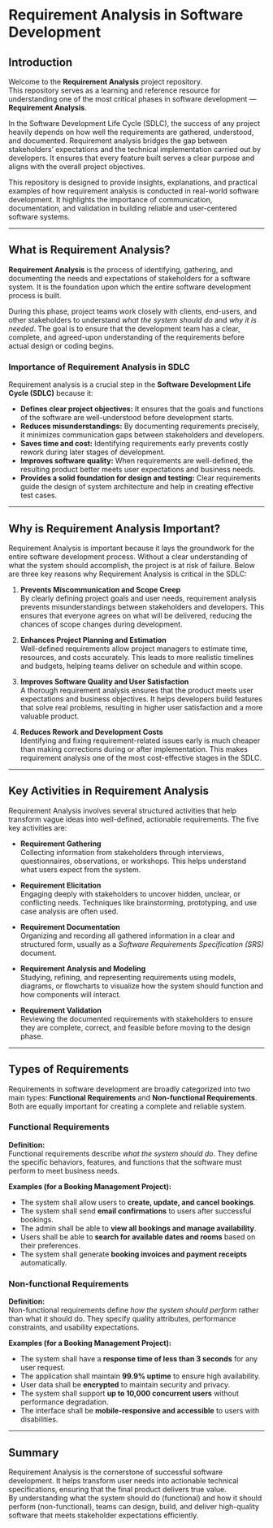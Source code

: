# Requirement Analysis in Software Development

## Introduction

Welcome to the **Requirement Analysis** project repository.  
This repository serves as a learning and reference resource for understanding one of the most critical phases in software development — **Requirement Analysis**.

In the Software Development Life Cycle (SDLC), the success of any project heavily depends on how well the requirements are gathered, understood, and documented. Requirement analysis bridges the gap between stakeholders’ expectations and the technical implementation carried out by developers. It ensures that every feature built serves a clear purpose and aligns with the overall project objectives.

This repository is designed to provide insights, explanations, and practical examples of how requirement analysis is conducted in real-world software development. It highlights the importance of communication, documentation, and validation in building reliable and user-centered software systems.

---

## What is Requirement Analysis?

**Requirement Analysis** is the process of identifying, gathering, and documenting the needs and expectations of stakeholders for a software system. It is the foundation upon which the entire software development process is built.

During this phase, project teams work closely with clients, end-users, and other stakeholders to understand *what the system should do* and *why it is needed*. The goal is to ensure that the development team has a clear, complete, and agreed-upon understanding of the requirements before actual design or coding begins.

### Importance of Requirement Analysis in SDLC

Requirement analysis is a crucial step in the **Software Development Life Cycle (SDLC)** because it:

- **Defines clear project objectives:** It ensures that the goals and functions of the software are well-understood before development starts.  
- **Reduces misunderstandings:** By documenting requirements precisely, it minimizes communication gaps between stakeholders and developers.  
- **Saves time and cost:** Identifying requirements early prevents costly rework during later stages of development.  
- **Improves software quality:** When requirements are well-defined, the resulting product better meets user expectations and business needs.  
- **Provides a solid foundation for design and testing:** Clear requirements guide the design of system architecture and help in creating effective test cases.

---

## Why is Requirement Analysis Important?

Requirement Analysis is important because it lays the groundwork for the entire software development process. Without a clear understanding of what the system should accomplish, the project is at risk of failure. Below are three key reasons why Requirement Analysis is critical in the SDLC:

1. **Prevents Miscommunication and Scope Creep**  
   By clearly defining project goals and user needs, requirement analysis prevents misunderstandings between stakeholders and developers. This ensures that everyone agrees on what will be delivered, reducing the chances of scope changes during development.

2. **Enhances Project Planning and Estimation**  
   Well-defined requirements allow project managers to estimate time, resources, and costs accurately. This leads to more realistic timelines and budgets, helping teams deliver on schedule and within scope.

3. **Improves Software Quality and User Satisfaction**  
   A thorough requirement analysis ensures that the product meets user expectations and business objectives. It helps developers build features that solve real problems, resulting in higher user satisfaction and a more valuable product.

4. **Reduces Rework and Development Costs**  
   Identifying and fixing requirement-related issues early is much cheaper than making corrections during or after implementation. This makes requirement analysis one of the most cost-effective stages in the SDLC.

---

## Key Activities in Requirement Analysis

Requirement Analysis involves several structured activities that help transform vague ideas into well-defined, actionable requirements. The five key activities are:

- **Requirement Gathering**  
  Collecting information from stakeholders through interviews, questionnaires, observations, or workshops. This helps understand what users expect from the system.

- **Requirement Elicitation**  
  Engaging deeply with stakeholders to uncover hidden, unclear, or conflicting needs. Techniques like brainstorming, prototyping, and use case analysis are often used.

- **Requirement Documentation**  
  Organizing and recording all gathered information in a clear and structured form, usually as a *Software Requirements Specification (SRS)* document.

- **Requirement Analysis and Modeling**  
  Studying, refining, and representing requirements using models, diagrams, or flowcharts to visualize how the system should function and how components will interact.

- **Requirement Validation**  
  Reviewing the documented requirements with stakeholders to ensure they are complete, correct, and feasible before moving to the design phase.

---

## Types of Requirements

Requirements in software development are broadly categorized into two main types: **Functional Requirements** and **Non-functional Requirements**. Both are equally important for creating a complete and reliable system.

### Functional Requirements

**Definition:**  
Functional requirements describe *what the system should do*. They define the specific behaviors, features, and functions that the software must perform to meet business needs.

**Examples (for a Booking Management Project):**
- The system shall allow users to **create, update, and cancel bookings**.  
- The system shall send **email confirmations** to users after successful bookings.  
- The admin shall be able to **view all bookings and manage availability**.  
- Users shall be able to **search for available dates and rooms** based on their preferences.  
- The system shall generate **booking invoices and payment receipts** automatically.

### Non-functional Requirements

**Definition:**  
Non-functional requirements define *how the system should perform* rather than what it should do. They specify quality attributes, performance constraints, and usability expectations.

**Examples (for a Booking Management Project):**
- The system shall have a **response time of less than 3 seconds** for any user request.  
- The application shall maintain **99.9% uptime** to ensure high availability.  
- User data shall be **encrypted** to maintain security and privacy.  
- The system shall support **up to 10,000 concurrent users** without performance degradation.  
- The interface shall be **mobile-responsive and accessible** to users with disabilities.

---

## Summary

Requirement Analysis is the cornerstone of successful software development. It helps transform user needs into actionable technical specifications, ensuring that the final product delivers true value.  
By understanding what the system should do (functional) and how it should perform (non-functional), teams can design, build, and deliver high-quality software that meets stakeholder expectations efficiently.
